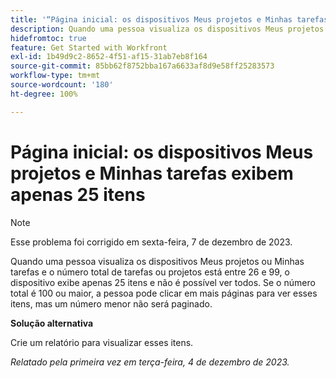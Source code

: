 ```yaml
---
title: '“Página inicial: os dispositivos Meus projetos e Minhas tarefas exibem apenas 25 itens”'
description: Quando uma pessoa visualiza os dispositivos Meus projetos ou Minhas tarefas e o número total de tarefas ou projetos está entre 26 e 99, o dispositivo exibe apenas 25 itens e não é possível ver todos. Se o número total é 100 ou maior, a pessoa pode clicar em mais páginas para ver esses itens, mas um número menor não será paginado.
hidefromtoc: true
feature: Get Started with Workfront
exl-id: 1b49d9c2-8652-4f51-af15-31ab7eb8f164
source-git-commit: 85bb62f8752bba167a6633af8d9e58ff25283573
workflow-type: tm+mt
source-wordcount: '180'
ht-degree: 100%

---
```


# Página inicial: os dispositivos Meus projetos e Minhas tarefas exibem apenas 25 itens

>[!NOTE]
>
>Esse problema foi corrigido em sexta-feira, 7 de dezembro de 2023.

Quando uma pessoa visualiza os dispositivos Meus projetos ou Minhas tarefas e o número total de tarefas ou projetos está entre 26 e 99, o dispositivo exibe apenas 25 itens e não é possível ver todos. Se o número total é 100 ou maior, a pessoa pode clicar em mais páginas para ver esses itens, mas um número menor não será paginado.

**Solução alternativa**

Crie um relatório para visualizar esses itens.

_Relatado pela primeira vez em terça-feira, 4 de dezembro de 2023._
